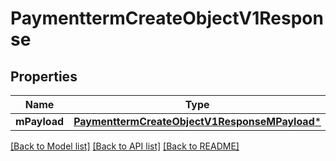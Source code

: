 # PaymenttermCreateObjectV1Response

## Properties
Name | Type | Description | Notes
------------ | ------------- | ------------- | -------------
**mPayload** | [**PaymenttermCreateObjectV1ResponseMPayload***](PaymenttermCreateObjectV1ResponseMPayload.md) |  | 

[[Back to Model list]](../README.md#documentation-for-models) [[Back to API list]](../README.md#documentation-for-api-endpoints) [[Back to README]](../README.md)


